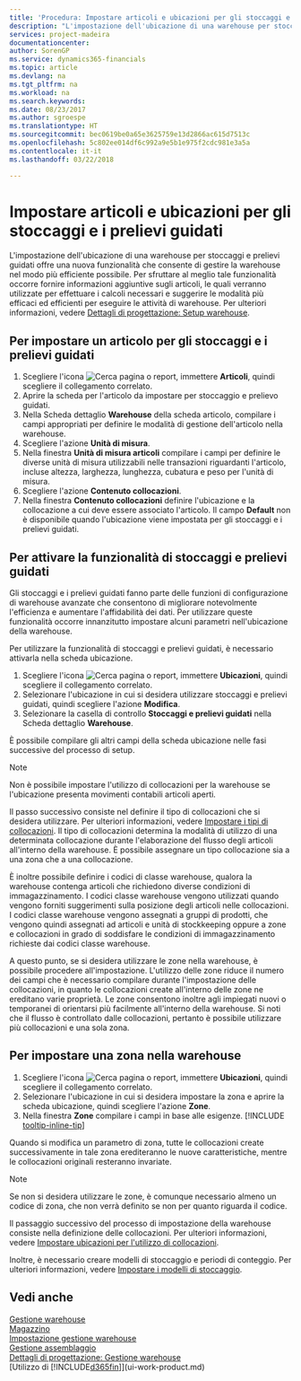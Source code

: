```yaml
---
title: 'Procedura: Impostare articoli e ubicazioni per gli stoccaggi e i prelievi guidati | Documenti Microsoft'
description: "L'impostazione dell'ubicazione di una warehouse per stoccaggi e prelievi guidati offre una nuova funzionalità che consente di gestire la warehouse nel modo più efficiente possibile."
services: project-madeira
documentationcenter: 
author: SorenGP
ms.service: dynamics365-financials
ms.topic: article
ms.devlang: na
ms.tgt_pltfrm: na
ms.workload: na
ms.search.keywords: 
ms.date: 08/23/2017
ms.author: sgroespe
ms.translationtype: HT
ms.sourcegitcommit: bec0619be0a65e3625759e13d2866ac615d7513c
ms.openlocfilehash: 5c802ee014df6c992a9e5b1e975f2cdc981e3a5a
ms.contentlocale: it-it
ms.lasthandoff: 03/22/2018

---
```

# <a name="set-up-items-and-locations-for-directed-put-away-and-pick"></a>Impostare articoli e ubicazioni per gli stoccaggi e i prelievi guidati
L'impostazione dell'ubicazione di una warehouse per stoccaggi e prelievi guidati offre una nuova funzionalità che consente di gestire la warehouse nel modo più efficiente possibile. Per sfruttare al meglio tale funzionalità occorre fornire informazioni aggiuntive sugli articoli, le quali verranno utilizzate per effettuare i calcoli necessari e suggerire le modalità più efficaci ed efficienti per eseguire le attività di warehouse. Per ulteriori informazioni, vedere [Dettagli di progettazione: Setup warehouse](design-details-warehouse-setup.md).

## <a name="to-set-up-an-item-for-directed-put-away-and-pick"></a>Per impostare un articolo per gli stoccaggi e i prelievi guidati  
1.  Scegliere l'icona ![Cerca pagina o report](media/ui-search/search_small.png "Cerca pagina o report"), immettere **Articoli**, quindi scegliere il collegamento correlato.  
2.  Aprire la scheda per l'articolo da impostare per stoccaggio e prelievo guidati.
3. Nella Scheda dettaglio **Warehouse** della scheda articolo, compilare i campi appropriati per definire le modalità di gestione dell'articolo nella warehouse.  
4.  Scegliere l'azione **Unità di misura**.
5. Nella finestra **Unità di misura articoli** compilare i campi per definire le diverse unità di misura utilizzabili nelle transazioni riguardanti l'articolo, incluse altezza, larghezza, lunghezza, cubatura e peso per l'unità di misura.
6. Scegliere l'azione **Contenuto collocazioni**.
7. Nella finestra **Contenuto collocazioni** definire l'ubicazione e la collocazione a cui deve essere associato l'articolo. Il campo **Default** non è disponibile quando l'ubicazione viene impostata per gli stoccaggi e i prelievi guidati.  

## <a name="to-activate-directed-put-away-and-pick-functionality"></a>Per attivare la funzionalità di stoccaggi e prelievi guidati  
Gli stoccaggi e i prelievi guidati fanno parte delle funzioni di configurazione di warehouse avanzate che consentono di migliorare notevolmente l'efficienza e aumentare l'affidabilità dei dati. Per utilizzare queste funzionalità occorre innanzitutto impostare alcuni parametri nell'ubicazione della warehouse.  

Per utilizzare la funzionalità di stoccaggi e prelievi guidati, è necessario attivarla nella scheda ubicazione.    
1.  Scegliere l'icona ![Cerca pagina o report](media/ui-search/search_small.png "Cerca pagina o report"), immettere **Ubicazioni**, quindi scegliere il collegamento correlato.  
2.  Selezionare l'ubicazione in cui si desidera utilizzare stoccaggi e prelievi guidati, quindi scegliere l'azione **Modifica**.  
3.  Selezionare la casella di controllo **Stoccaggi e prelievi guidati** nella Scheda dettaglio **Warehouse**.  

È possibile compilare gli altri campi della scheda ubicazione nelle fasi successive del processo di setup.  

> [!NOTE]  
>  Non è possibile impostare l'utilizzo di collocazioni per la warehouse se l'ubicazione presenta movimenti contabili articoli aperti.  

Il passo successivo consiste nel definire il tipo di collocazioni che si desidera utilizzare. Per ulteriori informazioni, vedere [Impostare i tipi di collocazioni](warehouse-how-to-set-up-bin-types.md). Il tipo di collocazioni determina la modalità di utilizzo di una determinata collocazione durante l'elaborazione del flusso degli articoli all'interno della warehouse. È possibile assegnare un tipo collocazione sia a una zona che a una collocazione.  

È inoltre possibile definire i codici di classe warehouse, qualora la warehouse contenga articoli che richiedono diverse condizioni di immagazzinamento. I codici classe warehouse vengono utilizzati quando vengono forniti suggerimenti sulla posizione degli articoli nelle collocazioni. I codici classe warehouse vengono assegnati a gruppi di prodotti, che vengono quindi assegnati ad articoli e unità di stockkeeping oppure a zone e collocazioni in grado di soddisfare le condizioni di immagazzinamento richieste dai codici classe warehouse.  

A questo punto, se si desidera utilizzare le zone nella warehouse, è possibile procedere all'impostazione. L'utilizzo delle zone riduce il numero dei campi che è necessario compilare durante l'impostazione delle collocazioni, in quanto le collocazioni create all'interno delle zone ne ereditano varie proprietà. Le zone consentono inoltre agli impiegati nuovi o temporanei di orientarsi più facilmente all'interno della warehouse. Si noti che il flusso è controllato dalle collocazioni, pertanto è possibile utilizzare più collocazioni e una sola zona.  

## <a name="to-set-up-a-zone-in-your-warehouse"></a>Per impostare una zona nella warehouse  
1. Scegliere l'icona ![Cerca pagina o report](media/ui-search/search_small.png "Cerca pagina o report"), immettere **Ubicazioni**, quindi scegliere il collegamento correlato.  
2. Selezionare l'ubicazione in cui si desidera impostare la zona e aprire la scheda ubicazione, quindi scegliere l'azione **Zone**.  
3. Nella finestra **Zone** compilare i campi in base alle esigenze. [!INCLUDE [tooltip-inline-tip](includes/tooltip-inline-tip_md.md)]  

Quando si modifica un parametro di zona, tutte le collocazioni create successivamente in tale zona erediteranno le nuove caratteristiche, mentre le collocazioni originali resteranno invariate.  

> [!NOTE]  
>  Se non si desidera utilizzare le zone, è comunque necessario almeno un codice di zona, che non verrà definito se non per quanto riguarda il codice.  

Il passaggio successivo del processo di impostazione della warehouse consiste nella definizione delle collocazioni. Per ulteriori informazioni, vedere [Impostare ubicazioni per l'utilizzo di collocazioni](warehouse-how-to-set-up-locations-to-use-bins.md).  

Inoltre, è necessario creare modelli di stoccaggio e periodi di conteggio. Per ulteriori informazioni, vedere [Impostare i modelli di stoccaggio](warehouse-how-to-set-up-put-away-templates.md).  

## <a name="see-also"></a>Vedi anche  
[Gestione warehouse](warehouse-manage-warehouse.md)  
[Magazzino](inventory-manage-inventory.md)  
[Impostazione gestione warehouse](warehouse-setup-warehouse.md)     
[Gestione assemblaggio](assembly-assemble-items.md)    
[Dettagli di progettazione: Gestione warehouse](design-details-warehouse-management.md)  
[Utilizzo di [!INCLUDE[d365fin](includes/d365fin_md.md)]](ui-work-product.md)  

